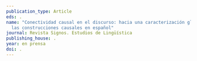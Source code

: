 ```yaml
---
publication_type: Article
eds: .
name: "Conectividad causal en el discurso: hacia una caracterización global de
  las construcciones causales en español"
journal: Revista Signos. Estudios de Lingüística
publishing_house: .
year: en prensa
doi: .
---
```

